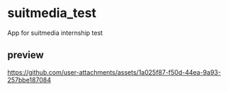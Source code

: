 # suitmedia_test

App for suitmedia internship test

## preview

https://github.com/user-attachments/assets/1a025f87-f50d-44ea-9a93-257bbe187084
